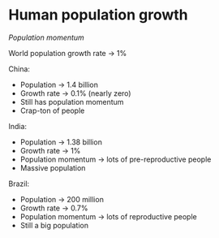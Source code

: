 # Human population growth

*Population momentum*

World population growth rate -> 1%

China:
- Population -> 1.4 billion
- Growth rate -> 0.1% (nearly zero)
- Still has population momentum
- Crap-ton of people

India:
- Population -> 1.38 billion
- Growth rate -> 1%
- Population momentum -> lots of pre-reproductive people
- Massive population

Brazil:
- Population -> 200 million
- Growth rate -> 0.7%
- Population momentum -> lots of reproductive people
- Still a big population

